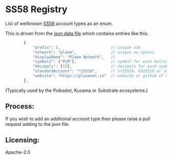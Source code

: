 # SS58 Registry

List of wellknown [SS58](https://github.com/paritytech/substrate/wiki/External-Address-Format-(SS58)) account types as an enum.

This is driven from the [json data file](src/ss58-registry.json) which contains entries like this:

```js
		{
			"prefix": 5,                      // unique u16
			"network": "plasm",               // unique no spaces
			"displayName": "Plasm Network",   //
			"symbols": ["PLM"],               // symbol for each ballance pallet (usually one)
			"decimals": [15],                 // decimals for each symbol listed.
			"standardAccount": "*25519",      // Sr25519, Ed25519 or secp256k1
			"website": "https://plasmnet.io"  // website or github of network
		},
```

(Typically used by the Polkadot, Kusama or Substrate ecosystems.)


## Process:

If you wish to add an additional account type then please raise a pull request adding to the json file.

## Licensing:

Apache-2.0
